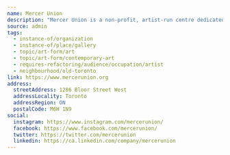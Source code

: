 ```yaml
---
name: Mercer Union
description: "Mercer Union is a non-profit, artist-run centre dedicated to commissioning and producing new works of contemporary art, and providing an engaging program that encourages critical inquiry and conversation. We champion ambitious exhibitions that empower diverse Canadian and international artists in formative and established stages of their practice."
source: admin
tags:
  - instance-of/organization
  - instance-of/place/gallery
  - topic/art-form/art
  - topic/art-form/contemporary-art
  - requires-refactoring/audience/occupation/artist
  - neighbourhood/old-toronto
link: https://www.mercerunion.org
address:
  streetAddress: 1286 Bloor Street West
  addressLocality: Toronto
  addressRegion: ON
  postalCode: M6H 1N9
social:
  instagram: https://www.instagram.com/mercerunion/
  facebook: https://www.facebook.com/mercerunion/
  twitter: https://twitter.com/mercerunion
  linkedin: https://ca.linkedin.com/company/mercerunion
---
```

